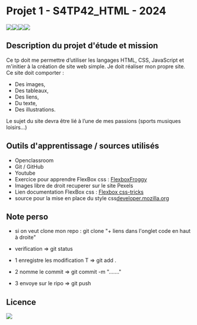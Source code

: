 # Projet 1 - S4TP42_HTML - 2024
<img src="https://img.shields.io/badge/html5%20-%23E34F26.svg?&style=for-the-badge&logo=html5&logoColor=white"/><img src="https://img.shields.io/badge/css3%20-%231572B6.svg?&style=for-the-badge&logo=css3&logoColor=white"/><img src="https://img.shields.io/badge/javascript-%23323330.svg?style=for-the-badge&logo=javascript&logoColor=%23F7DF1E"/><img src="https://img.shields.io/badge/git%20-%23F05033.svg?&style=for-the-badge&logo=git&logoColor=white"/>


## Description du projet d'étude et mission
Ce tp doit me permettre d’utiliser les langages HTML, CSS, JavaScript et m'initier à la création de site web simple.
Je doit réaliser mon propre site. Ce site doit comporter :

- Des images,
- Des tableaux,
- Des liens,
- Du texte,
- Des illustrations.

Le sujet du site devra être lié à l’une de mes passions (sports musiques loisirs…)

## Outils d'apprentissage / sources utilisés

- Openclassroom
- Git / GitHub
- Youtube
- Exercice pour apprendre FlexBox css : [FlexboxFroggy](https://flexboxfroggy.com/#fr)
- Images libre de droit recuperer sur le site Pexels
- Lien documentation FlexBox css : [Flexbox css-tricks](https://css-tricks.com/snippets/css/a-guide-to-flexbox/)  
- source pour la mise en place du style css[developer.mozilla.org](https://developer.mozilla.org/en-US/docs/Web/CSS/line-height)

## Note perso
- si on veut clone mon repo :
git clone "+ liens dans l'onglet code en haut à droite"
- verification => git status

- 1 enregistre les modification  T => git add .
- 2 nomme le commit => git commit -m "......."
- 3 envoye sur le ripo => git push

## Licence

<img src='https://forthebadge.com/images/badges/open-source.svg' />